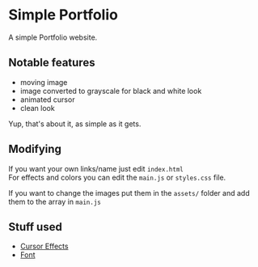 # Simple Portfolio
A simple Portfolio website.

## Notable features
- moving image
- image converted to grayscale for black and white look
- animated cursor
- clean look

Yup, that's about it, as simple as it gets.

## Modifying
If you want your own links/name just edit `index.html` <br>
For effects and colors you can edit the `main.js` or `styles.css` file.

If you want to change the images put them in the `assets/` folder and add them to the array in `main.js`

## Stuff used
- [Cursor Effects](https://github.com/tholman/cursor-effects)
- [Font](https://fonts.google.com/specimen/Poppins)
